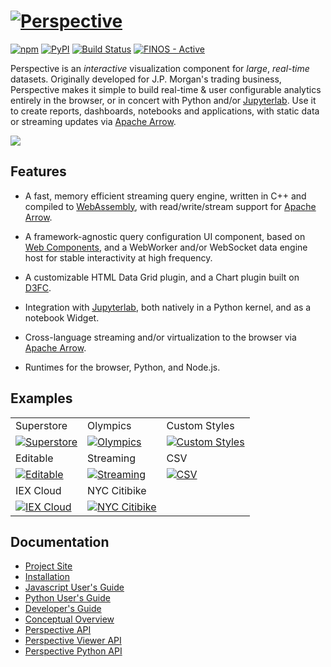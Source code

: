 # [![Perspective](https://perspective.finos.org/img/logo_inverted_tiny.png)](https://perspective.finos.org/)

[![npm](https://img.shields.io/npm/v/@finos/perspective.svg?style=flat-square)](https://www.npmjs.com/package/@finos/perspective)
[![PyPI](https://img.shields.io/pypi/v/perspective-python.svg?style=flat-square)](https://pypi.python.org/pypi/perspective-python)
[![Build Status](https://dev.azure.com/finosfoundation/perspective/_apis/build/status/finos.perspective?branchName=master)](https://dev.azure.com/finosfoundation/perspective/_build/latest?definitionId=1&branchName=master)
[![FINOS - Active](https://cdn.jsdelivr.net/gh/finos/contrib-toolbox@master/images/badge-active.svg)](https://finosfoundation.atlassian.net/wiki/display/FINOS/Active)

Perspective is an <i>interactive</i> visualization component for <i>large</i>, <i>real-time</i>
datasets. Originally developed for J.P. Morgan's trading business,  Perspective
makes it simple to build real-time & user configurable analytics entirely in the
browser, or in concert with Python and/or
[Jupyterlab](https://jupyterlab.readthedocs.io/en/stable/).
Use it to create reports, dashboards, notebooks and applications, with static
data or streaming updates via [Apache Arrow](https://arrow.apache.org/).

<img src="https://perspective.finos.org/img/demo_small.gif">

## Features

- A fast, memory efficient streaming query engine, written in C++ and compiled to [WebAssembly](https://webassembly.org/), with read/write/stream support for [Apache Arrow](https://arrow.apache.org/).

- A framework-agnostic query configuration UI component, based on [Web Components](https://www.webcomponents.org/), and a WebWorker and/or WebSocket data engine host for stable interactivity at high frequency.

- A customizable HTML Data Grid plugin, and a Chart plugin built on [D3FC](https://d3fc.io/).

- Integration with [Jupyterlab](https://jupyterlab.readthedocs.io/en/stable/), both natively in a Python kernel, and as a notebook Widget.

- Cross-language streaming and/or virtualization to the browser via [Apache Arrow](https://arrow.apache.org/).

- Runtimes for the browser, Python, and Node.js.

## Examples
||||
|:--|:--|:--|
|Superstore|Olympics|Custom Styles|
|[![Superstore](https://bl.ocks.org/texodus/raw/803de90736a3641ad91c5c7a1b49d0a7/thumbnail.png)](https://bl.ocks.org/texodus/803de90736a3641ad91c5c7a1b49d0a7)|[![Olympics](http://bl.ocks.org/texodus/raw/efd4a857aca9a52ab6cddbb6e1f701c9/c6c0fb7611ca742830e05cce667678c25b6f288a/thumbnail.png)](https://bl.ocks.org/texodus/efd4a857aca9a52ab6cddbb6e1f701c9)|[![Custom Styles](http://bl.ocks.org/texodus/raw/c42f3189699bd29cf20bbe7dce767b07/62d75a47e049602312ba2597bfd37eb032b156f0/thumbnail.png)](http://bl.ocks.org/texodus/c42f3189699bd29cf20bbe7dce767b07)|
|Editable|Streaming|CSV|
|[![Editable](https://bl.ocks.org/texodus/raw/45b868833c9f456bd39a51e606412c5d/e590d237a5237790694946018680719c9fef56cb/thumbnail.png)](https://bl.ocks.org/texodus/45b868833c9f456bd39a51e606412c5d)|[![Streaming](https://bl.ocks.org/texodus/raw/9bec2f8041471bafc2c56db2272a9381/c69c2cfacb23015f3aaeab3555a0035702ffdb1c/thumbnail.png)](https://bl.ocks.org/texodus/9bec2f8041471bafc2c56db2272a9381)|[![CSV](https://bl.ocks.org/texodus/raw/02d8fd10aef21b19d6165cf92e43e668/5e78be024893aa651fcdfac816841d54777ccdec/thumbnail.png)](https://bl.ocks.org/texodus/02d8fd10aef21b19d6165cf92e43e668)|
|IEX Cloud|NYC Citibike||
|[![IEX Cloud](https://bl.ocks.org/texodus/raw/eb151fdd9f98bde987538cbc20e003f6/79d409006f50b24f1607758945144b392e4921a2/thumbnail.png)](https://bl.ocks.org/texodus/eb151fdd9f98bde987538cbc20e003f6)|[![NYC Citibike](https://bl.ocks.org/texodus/raw/bc8d7e6f72e09c9dbd7424b4332cacad/f704ce53a3f453f8fe66bd9ff4ead831786384ea/thumbnail.png)](https://bl.ocks.org/texodus/bc8d7e6f72e09c9dbd7424b4332cacad)||



## Documentation

* [Project Site](https://perspective.finos.org/)
* [Installation](https://perspective.finos.org/docs/md/installation.html)
* [Javascript User's Guide](https://perspective.finos.org/docs/md/js.html)
* [Python User's Guide](https://perspective.finos.org/docs/md/python.html)
* [Developer's Guide](https://perspective.finos.org/docs/md/development.html)
* [Conceptual Overview](https://perspective.finos.org/docs/md/concepts.html)
* [Perspective API](https://github.com/finos/perspective/blob/master/packages/perspective/README.md)
* [Perspective Viewer API](https://github.com/finos/perspective/blob/master/packages/perspective-viewer/README.md)
* [Perspective Python API](https://perspective.finos.org/docs/obj/perspective-python.html)
